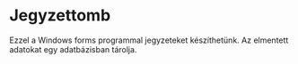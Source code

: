 # Jegyzettomb

Ezzel a Windows forms programmal jegyzeteket készíthetünk. Az elmentett adatokat egy adatbázisban tárolja.
